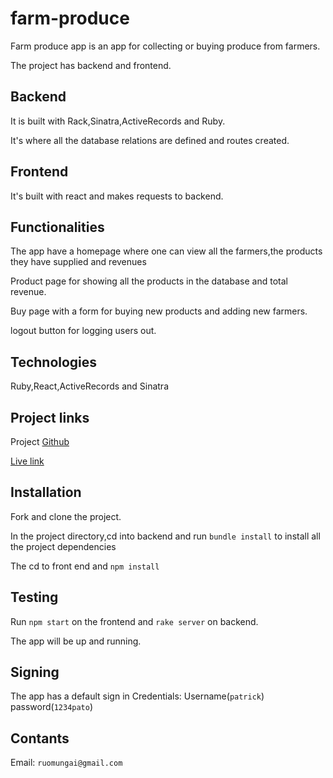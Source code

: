 # farm-produce

Farm produce app is an app for collecting or buying produce from farmers.

The project has backend and frontend.

## Backend

It is built with Rack,Sinatra,ActiveRecords and Ruby.

It's where all the database relations are defined and routes created.

## Frontend

It's built with react and makes requests to backend.

## Functionalities

The app have a homepage where one can view all the farmers,the products they have supplied and revenues

Product page for showing all the products in the database and total revenue.

Buy page with a form for buying new products and adding new farmers.

logout button for logging users out.

## Technologies

Ruby,React,ActiveRecords and Sinatra

## Project links

Project [Github](https://github.com/ruo-mungai/farm-produce)

[Live link](ruo-mungai.github.io/famer-app/)

## Installation

Fork and clone the project.

In the project directory,cd into backend and run `bundle install` to install all the project dependencies

The cd to front end and `npm install`

## Testing

Run `npm start` on the frontend and `rake server` on backend.

The app will be up and running.

## Signing

The app has a default sign in Credentials:
Username(`patrick`) password(`1234pato`)

## Contants

Email: `ruomungai@gmail.com`
